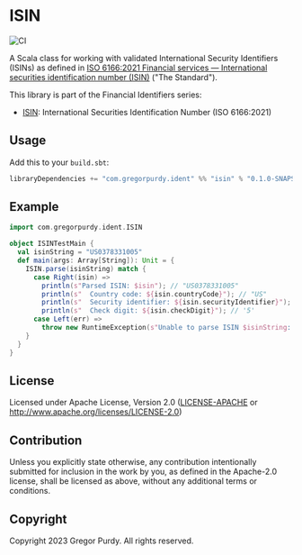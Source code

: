 # ISIN

![CI][Badge-CI]

A Scala class for working with validated International Security Identifiers
(ISINs) as defined in [ISO 6166:2021 Financial services — International
securities identification number
(ISIN)](https://www.iso.org/standard/78502.html) ("The Standard").

This library is part of the Financial Identifiers series:

* [ISIN](https://github.com/gnp/isin-sc/): International Securities Identification Number (ISO 6166:2021)


## Usage

Add this to your `build.sbt`:

```scala
libraryDependencies += "com.gregorpurdy.ident" %% "isin" % "0.1.0-SNAPSHOT"
```


## Example

```scala
import com.gregorpurdy.ident.ISIN

object ISINTestMain {
  val isinString = "US0378331005"
  def main(args: Array[String]): Unit = {
    ISIN.parse(isinString) match {
      case Right(isin) =>
        println(s"Parsed ISIN: $isin"); // "US0378331005"
        println(s"  Country code: ${isin.countryCode}"); // "US"
        println(s"  Security identifier: ${isin.securityIdentifier}"); // "037833100"
        println(s"  Check digit: ${isin.checkDigit}"); // '5'
      case Left(err) =>
        throw new RuntimeException(s"Unable to parse ISIN $isinString: $err")
    }
  }
}
```


## License

Licensed under Apache License, Version 2.0 ([LICENSE-APACHE](LICENSE-APACHE) or
http://www.apache.org/licenses/LICENSE-2.0)


## Contribution

Unless you explicitly state otherwise, any contribution intentionally submitted
for inclusion in the work by you, as defined in the Apache-2.0 license, shall be
licensed as above, without any additional terms or conditions.


## Copyright

Copyright 2023 Gregor Purdy. All rights reserved.

[Badge-CI]: https://github.com/gnp/isin-sc/workflows/CI/badge.svg
